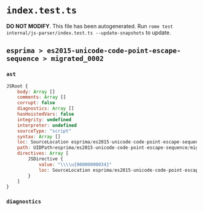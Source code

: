 # `index.test.ts`

**DO NOT MODIFY**. This file has been autogenerated. Run `rome test internal/js-parser/index.test.ts --update-snapshots` to update.

## `esprima > es2015-unicode-code-point-escape-sequence > migrated_0002`

### `ast`

```javascript
JSRoot {
	body: Array []
	comments: Array []
	corrupt: false
	diagnostics: Array []
	hasHoistedVars: false
	integrity: undefined
	interpreter: undefined
	sourceType: "script"
	syntax: Array []
	loc: SourceLocation esprima/es2015-unicode-code-point-escape-sequence/migrated_0002/input.js 1:0-2:0
	path: UIDPath<esprima/es2015-unicode-code-point-escape-sequence/migrated_0002/input.js>
	directives: Array [
		JSDirective {
			value: "\\\\u{00000000034}"
			loc: SourceLocation esprima/es2015-unicode-code-point-escape-sequence/migrated_0002/input.js 1:0-1:18
		}
	]
}
```

### `diagnostics`

```

```

